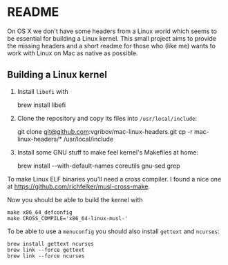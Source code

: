# README

On OS X we don't have some headers from a Linux world which seems to be
essential for building a Linux kernel. This small project aims to provide the
missing headers and a short readme for those who (like me) wants to work with
Linux on Mac as native as possible.

## Building a Linux kernel

1. Install `libefi` with

    brew install libefi

2. Clone the repository and copy its files into `/usr/local/include`:

    git clone git@github.com:vgribov/mac-linux-headers.git
    cp -r mac-linux-headers/* /usr/local/include

3. Install some GNU stuff to make feel kernel's Makefiles at home:

    brew install --with-default-names coreutils gnu-sed grep

To make Linux ELF binaries you'll need a cross compiler. I found a nice one at
<https://github.com/richfelker/musl-cross-make>.

Now you should be able to build the kernel with

    make x86_64_defconfig
    make CROSS_COMPILE='x86_64-linux-musl-'

To be able to use a `menuconfig` you should also install `gettext` and
`ncurses`:

    brew install gettext ncurses
    brew link --force gettext
    brew link --force ncurses
